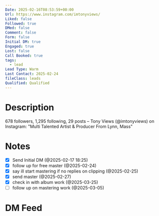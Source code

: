 ```yaml
---
Date: 2025-02-16T08:53:59+00:00
Url: https://www.instagram.com/imtonyviews/
Liked: false
Followed: true
DMed: false
Comment: false
Form: false
Initial DM: true
Engaged: true
Lost: false
Call Booked: true
tags:
  - lead
Lead Type: Warm
Last Contact: 2025-02-24
fileClass: leads
Qualified: Qualified
---
```

# Description
678 followers, 1,295 following, 29 posts – Tony Views (@imtonyviews) on Instagram: "Multi Talented Artist & Producer 
From Lynn, Mass"
# Notes
- [x] Send Initial DM (@2025-02-17 18:25)
- [x] follow up for free master (@2025-02-24)
- [x] say ill start mastering if no replies on clipping (@2025-02-25)
- [x] send master (@2025-02-27)
- [x] check in with album work (@2025-03-25)
- [ ] follow up on mastering work (@2025-03-05)
# DM Feed